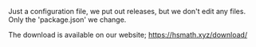 Just a configuration file, we put out releases, but we don't edit any files. Only the 'package.json' we change.

The download is available on our website; https://hsmath.xyz/download/
